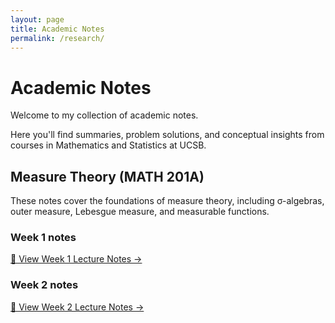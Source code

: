 ```yaml
---
layout: page
title: Academic Notes
permalink: /research/
---
```


# Academic Notes

Welcome to my collection of academic notes. 

Here you'll find summaries, problem solutions, and conceptual insights from courses in Mathematics and Statistics at UCSB.


## Measure Theory (MATH 201A)

These notes cover the foundations of measure theory, including σ-algebras, outer measure, Lebesgue measure, and measurable functions.  
### Week 1 notes
[📘 View Week 1 Lecture Notes →](/assets/MATH201A_Week1_Lecture.html)

### Week 2 notes
[📘 View Week 2 Lecture Notes →](/assets/MATH201A_Week2_Lecture.html)
